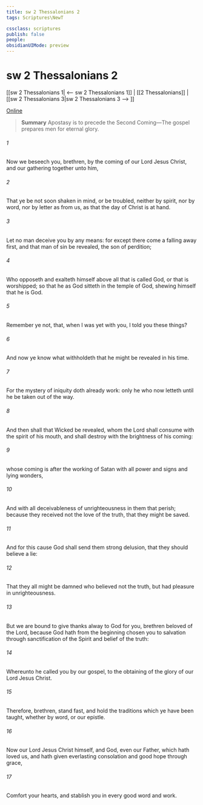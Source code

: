 ```yaml
---
title: sw 2 Thessalonians 2
tags: Scriptures\NewT

cssclass: scriptures
publish: false
people:
obsidianUIMode: preview
---
```


# sw 2 Thessalonians 2
[[sw 2 Thessalonians 1| <-- sw 2 Thessalonians 1]] | [[2 Thessalonians]] | [[sw 2 Thessalonians 3|sw 2 Thessalonians 3 --> ]]

[Online](https://churchofjesuschrist.org/study/scriptures/nt/2-thes/2?lang=eng)

> __Summary__
Apostasy is to precede the Second Coming—The gospel prepares men for eternal glory.

###### 1 
Now we beseech you, brethren, by the coming of our Lord Jesus Christ, and  our gathering together unto him,

###### 2 
That ye be not soon shaken in mind, or be troubled, neither by spirit, nor by word, nor by letter as from us, as that the day of Christ is at hand.

###### 3 
Let no man deceive you by any means: for  except there come a falling away first, and that man of sin be revealed, the son of perdition;

###### 4 
Who opposeth and exalteth himself above all that is called God, or that is worshipped; so that he as God sitteth in the temple of God, shewing himself that he is God.

###### 5 
Remember ye not, that, when I was yet with you, I told you these things?

###### 6 
And now ye know what withholdeth that he might be revealed in his time.

###### 7 
For the mystery of iniquity doth already work: only he who now letteth  until he be taken out of the way.

###### 8 
And then shall that Wicked be revealed, whom the Lord shall consume with the spirit of his mouth, and shall destroy with the brightness of his coming:

###### 9 
 whose coming is after the working of Satan with all power and signs and lying wonders,

###### 10 
And with all deceivableness of unrighteousness in them that perish; because they received not the love of the truth, that they might be saved.

###### 11 
And for this cause God shall send them strong delusion, that they should believe a lie:

###### 12 
That they all might be damned who believed not the truth, but had pleasure in unrighteousness.

###### 13 
But we are bound to give thanks alway to God for you, brethren beloved of the Lord, because God hath from the beginning chosen you to salvation through sanctification of the Spirit and belief of the truth:

###### 14 
Whereunto he called you by our gospel, to the obtaining of the glory of our Lord Jesus Christ.

###### 15 
Therefore, brethren, stand fast, and hold the traditions which ye have been taught, whether by word, or our epistle.

###### 16 
Now our Lord Jesus Christ himself, and God, even our Father, which hath loved us, and hath given  everlasting consolation and good hope through grace,

###### 17 
Comfort your hearts, and stablish you in every good word and work.

